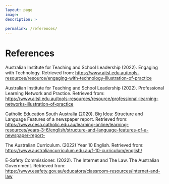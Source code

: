 ```yaml
---
layout: page
image: 
description: >

permalink: /references/
---
```


# References


Australian Institute for Teaching and School Leadership (2022). Engaging with Technology. Retrieved from: 
https://www.aitsl.edu.au/tools-resources/resource/engaging-with-technology-illustration-of-practice

Australian Institute for Teaching and School Leadership (2022). Professional Learning Network and Practice. Retrieved from: 
https://www.aitsl.edu.au/tools-resources/resource/professional-learning-networks-illustration-of-practice 

Catholic Education South Australia (2020). Big Idea: Structure and Language Features of a newspaper report. Retrieved from: 
https://www.cesa.catholic.edu.au/learning-online/learning-resources/years-3-6/english/structure-and-language-features-of-a-newspaper-report- 

The Australian Curriculum. (2022) Year 10 English. Retrieved from: 
https://www.australiancurriculum.edu.au/f-10-curriculum/english/ 

E-Safety Commissioner. (2022). The Internet and The Law. The Australian Government. Retrieved from: 
https://www.esafety.gov.au/educators/classroom-resources/internet-and-law 
